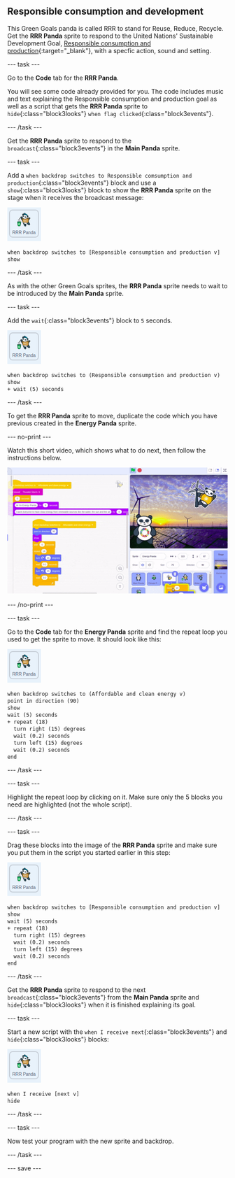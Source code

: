 ## Responsible consumption and development

This Green Goals panda is called RRR to stand for Reuse, Reduce, Recycle. Get the **RRR Panda** sprite to respond to the United Nations' Sustainable Development Goal, [Responsible consumption and production](https://www.undp.org/content/undp/en/home/sustainable-development-goals/goal-12-responsible-consumption-and-production.html){:target="\_blank"}, with a specfic action, sound and setting.

--- task ---

Go to the **Code** tab for the **RRR Panda**.

You will see some code  already provided for you. The code includes music and text explaining the Responsible consumption and production goal as well as a script that gets the **RRR Panda** sprite to `hide`{:class="block3looks"} `when flag clicked`{:class="block3events"}.

--- /task ---

Get the **RRR Panda** sprite to respond to the `broadcast`{:class="block3events"} in the **Main Panda** sprite.

--- task ---

Add a `when backdrop switches to Responsible comsumption and production`{:class="block3events"} block and use a `show`{:class="block3looks"} block to show the **RRR Panda** sprite on the stage when it receives the broadcast message:

![image of the RRR Panda sprite](images/RRRpanda-sprite.png)

```blocks3
when backdrop switches to [Responsible consumption and production v]
show
```

--- /task ---

As with the other Green Goals sprites, the **RRR Panda** sprite needs to wait to be introduced by the **Main Panda** sprite.

--- task ---

Add the `wait`{:class="block3events"} block to `5` seconds.

![image of the RRR Panda sprite](images/RRRpanda-sprite.png)

```blocks3
when backdrop switches to (Responsible consumption and production v)
show
+ wait (5) seconds
```
--- /task ---

To get the **RRR Panda** sprite to move, duplicate the code which you have previous created in the **Energy Panda** sprite.

--- no-print ---

Watch this short video, which shows what to do next, then follow the instructions below.

![dragging code gif](images/draggingcode.gif)

--- /no-print ---

--- task ---

Go to the **Code** tab for the **Energy Panda** sprite and find the repeat loop you used to get the sprite to move. It should look like this:

![image of the RRR Panda sprite](images/RRRpanda-sprite.png)

```blocks3
when backdrop switches to (Affordable and clean energy v)
point in direction (90)
show
wait (5) seconds
+ repeat (18)
  turn right (15) degrees
  wait (0.2) seconds
  turn left (15) degrees
  wait (0.2) seconds
end
```

--- /task ---

--- task ---

Highlight the repeat loop by clicking on it. Make sure only the 5 blocks you need are highlighted (not the whole script).

--- /task ---

--- task ---

Drag these blocks into the image of the **RRR Panda** sprite and make sure you put them in the script you started earlier in this step:

![image of the RRR Panda sprite](images/RRRpanda-sprite.png)

```blocks3
when backdrop switches to [Responsible consumption and production v]
show
wait (5) seconds
+ repeat (18)
  turn right (15) degrees
  wait (0.2) seconds
  turn left (15) degrees
  wait (0.2) seconds
end
```

--- /task ---

Get the **RRR Panda** sprite to respond to the next `broadcast`{:class="block3events"} from the **Main Panda** sprite and `hide`{:class="block3looks"} when it is finished explaining its goal.

--- task ---

Start a new script with the `when I receive next`{:class="block3events"} and `hide`{:class="block3looks"} blocks:

![image of the RRR Panda sprite](images/RRRpanda-sprite.png)

```blocks3
when I receive [next v]
hide
```

--- /task ---

--- task ---

Now test your program with the new sprite and backdrop.

--- /task ---

--- save ---
